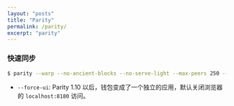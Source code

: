 ```yaml
---
layout: "posts"
title: "Parity"
permalink: /parity/
excerpt: "parity"
---
```


### 快速同步

```bash
$ parity --warp --no-ancient-blocks --no-serve-light --max-peers 250 --snapshot-peers 50 --min-peers 50 --mode active --tracing off --pruning fast --db-compaction ssd --cache-size 4096 --force-ui
```

- `--force-ui`: Parity 1.10 以后，钱包变成了一个独立的应用，默认关闭浏览器的 `localhost:8180` 访问。
